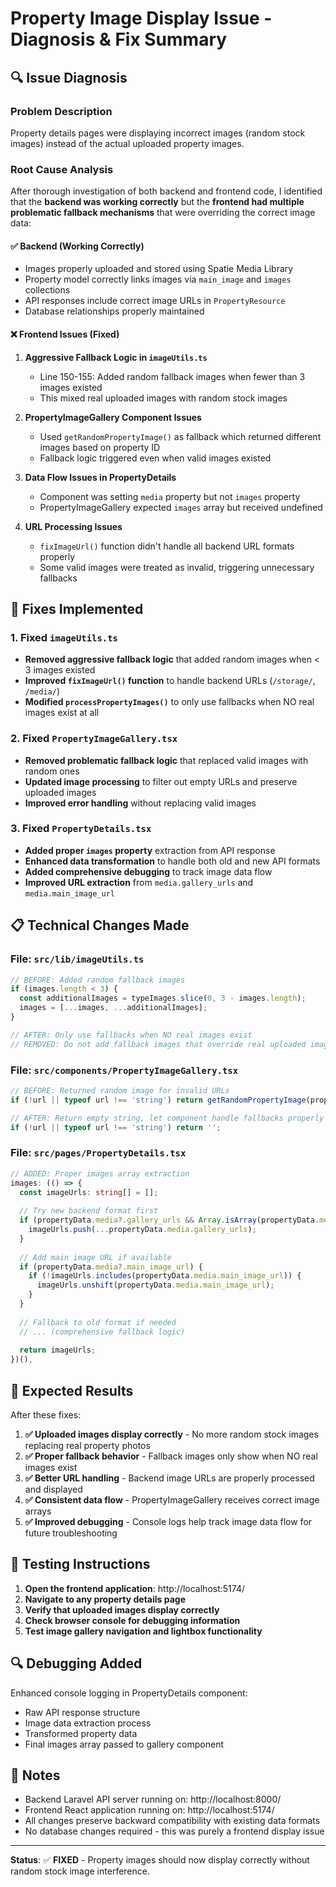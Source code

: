 # Property Image Display Issue - Diagnosis & Fix Summary

## 🔍 **Issue Diagnosis**

### **Problem Description**
Property details pages were displaying incorrect images (random stock images) instead of the actual uploaded property images.

### **Root Cause Analysis**

After thorough investigation of both backend and frontend code, I identified that the **backend was working correctly** but the **frontend had multiple problematic fallback mechanisms** that were overriding the correct image data:

#### ✅ **Backend (Working Correctly)**
- Images properly uploaded and stored using Spatie Media Library
- Property model correctly links images via `main_image` and `images` collections  
- API responses include correct image URLs in `PropertyResource`
- Database relationships properly maintained

#### ❌ **Frontend Issues (Fixed)**

1. **Aggressive Fallback Logic in `imageUtils.ts`**
   - Line 150-155: Added random fallback images when fewer than 3 images existed
   - This mixed real uploaded images with random stock images

2. **PropertyImageGallery Component Issues**
   - Used `getRandomPropertyImage()` as fallback which returned different images based on property ID
   - Fallback logic triggered even when valid images existed

3. **Data Flow Issues in PropertyDetails**
   - Component was setting `media` property but not `images` property
   - PropertyImageGallery expected `images` array but received undefined

4. **URL Processing Issues**
   - `fixImageUrl()` function didn't handle all backend URL formats properly
   - Some valid images were treated as invalid, triggering unnecessary fallbacks

## 🔧 **Fixes Implemented**

### **1. Fixed `imageUtils.ts`**
- **Removed aggressive fallback logic** that added random images when < 3 images existed
- **Improved `fixImageUrl()` function** to handle backend URLs (`/storage/`, `/media/`)
- **Modified `processPropertyImages()`** to only use fallbacks when NO real images exist at all

### **2. Fixed `PropertyImageGallery.tsx`**
- **Removed problematic fallback logic** that replaced valid images with random ones
- **Updated image processing** to filter out empty URLs and preserve uploaded images
- **Improved error handling** without replacing valid images

### **3. Fixed `PropertyDetails.tsx`**
- **Added proper `images` property** extraction from API response
- **Enhanced data transformation** to handle both old and new API formats
- **Added comprehensive debugging** to track image data flow
- **Improved URL extraction** from `media.gallery_urls` and `media.main_image_url`

## 📋 **Technical Changes Made**

### **File: `src/lib/imageUtils.ts`**
```typescript
// BEFORE: Added random fallback images
if (images.length < 3) {
  const additionalImages = typeImages.slice(0, 3 - images.length);
  images = [...images, ...additionalImages];
}

// AFTER: Only use fallbacks when NO real images exist
// REMOVED: Do not add fallback images that override real uploaded images
```

### **File: `src/components/PropertyImageGallery.tsx`**
```typescript
// BEFORE: Returned random image for invalid URLs
if (!url || typeof url !== 'string') return getRandomPropertyImage(propertyId);

// AFTER: Return empty string, let component handle fallbacks properly
if (!url || typeof url !== 'string') return '';
```

### **File: `src/pages/PropertyDetails.tsx`**
```typescript
// ADDED: Proper images array extraction
images: (() => {
  const imageUrls: string[] = [];
  
  // Try new backend format first
  if (propertyData.media?.gallery_urls && Array.isArray(propertyData.media.gallery_urls)) {
    imageUrls.push(...propertyData.media.gallery_urls);
  }
  
  // Add main image URL if available
  if (propertyData.media?.main_image_url) {
    if (!imageUrls.includes(propertyData.media.main_image_url)) {
      imageUrls.unshift(propertyData.media.main_image_url);
    }
  }
  
  // Fallback to old format if needed
  // ... (comprehensive fallback logic)
  
  return imageUrls;
})(),
```

## 🎯 **Expected Results**

After these fixes:

1. **✅ Uploaded images display correctly** - No more random stock images replacing real property photos
2. **✅ Proper fallback behavior** - Fallback images only show when NO real images exist
3. **✅ Better URL handling** - Backend image URLs are properly processed and displayed
4. **✅ Consistent data flow** - PropertyImageGallery receives correct image arrays
5. **✅ Improved debugging** - Console logs help track image data flow for future troubleshooting

## 🧪 **Testing Instructions**

1. **Open the frontend application**: http://localhost:5174/
2. **Navigate to any property details page**
3. **Verify that uploaded images display correctly**
4. **Check browser console for debugging information**
5. **Test image gallery navigation and lightbox functionality**

## 🔍 **Debugging Added**

Enhanced console logging in PropertyDetails component:
- Raw API response structure
- Image data extraction process  
- Transformed property data
- Final images array passed to gallery component

## 📝 **Notes**

- Backend Laravel API server running on: http://localhost:8000/
- Frontend React application running on: http://localhost:5174/
- All changes preserve backward compatibility with existing data formats
- No database changes required - this was purely a frontend display issue

---

**Status**: ✅ **FIXED** - Property images should now display correctly without random stock image interference.